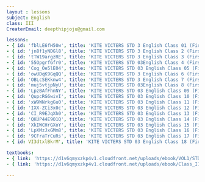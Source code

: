 ```yaml
--- 
layout : lessons 
subject: English
class: III
CreaterEmail: deepthipjoju@gmail.com

lessons: 
- { id: 'fblLE6fH50w', title: 'KITE VICTERS STD 3 English Class 01 (First Bell-ഫസ്റ്റ് ബെല്‍)'}
- { id: 'jn8f1yNDGl8', title: 'KITE VICTERS STD 3 English Class 2 (First Bell-ഫസ്റ്റ് ബെല്‍)' }
- { id: 'tTW19argzRE', title: 'KITE VICTERS STD 3 English Class 3 (First Bell-ഫസ്റ്റ് ബെല്‍)' }
- { id: '55OpgrfGfr0', title: 'KITE VICTERS STD 03English Class 4 (First Bell-ഫസ്റ്റ് ബെല്‍)' }
- { id: 'Cog_Oe5lE04', title: 'KITE VICTERS STD 03 English Class 05 (First Bell-ഫസ്റ്റ് ബെല്‍)'}
- { id: 'owUDqK9GqQQ', title: 'KITE VICTERS STD 3 English Class 6 (First Bell-ഫസ്റ്റ് ബെല്‍)' }
- { id: 'OBLcSEKknw4', title: 'KITE VICTERS STD 3 English Class 7 (First Bell-ഫസ്റ്റ് ബെല്‍)' }
- { id: 'muj5vtjpNyU', title: 'KITE VICTERS STD 03English Class 8 (First Bell-ഫസ്റ്റ് ബെല്‍)' }
- { id: 'LpzBAfFhnNY', title: 'KITE VICTERS STD 03 English Class 09 (First Bell-ഫസ്റ്റ് ബെല്‍)' }
- { id: 'QupcRG6wivI', title: 'KITE VICTERS STD 03 English Class 10 (First Bell-ഫസ്റ്റ് ബെല്‍)' }
- { id: 'xW9WNrkgGu0', title: 'KITE VICTERS STD 03 English Class 11 (First Bell-ഫസ്റ്റ് ബെല്‍)' }
- { id: 'IXX-ZCi3x0c', title: 'KITE VICTERS STD 03 English Class 12 (First Bell-ഫസ്റ്റ് ബെല്‍)' }
- { id: 'CI_R9EJqXh0', title: 'KITE VICTERS STD 03 English Class 13 (First Bell-ഫസ്റ്റ് ബെല്‍)' }
- { id: 'QKUP44E9O1Q', title: 'KITE VICTERS STD 03 English Class 14 (First Bell-ഫസ്റ്റ് ബെല്‍)' }
- { id: 'XkIWCHrGXoY', title: 'KITE VICTERS STD 03 English Class 15 (First Bell-ഫസ്റ്റ് ബെല്‍)' }
- { id: 'LpXMzJxGMm8', title: 'KITE VICTERS STD 03 English Class 16 (First Bell-ഫസ്റ്റ് ബെല്‍)' }
- { id: '9CFraTrCuRs', title: 'KITE VICTERS STD 03 English Class 17 (First Bell-ഫസ്റ്റ് ബെല്‍)' }
- { id: VI3dtxlBkrM', title: 'KITE VICTERS STD 03 English Class 18 (First Bell-ഫസ്റ്റ് ബെല്‍)' }

textbooks:
- { link: 'https://d1v6qmyxzkp4v1.cloudfront.net/uploads/ebook/VOL1/STD3/KeralaReaderEnglish/KeralaReaderEnglish.pdf', title: 'English Part -1' , medium: ' ' }
- { link: 'https://d1v6qmyxzkp4v1.cloudfront.net/uploads/ebook/Class_III/Eng_Vol_II/1-64.pdf', title: 'English Part -2' , medium: ' ' }

--- 
```

